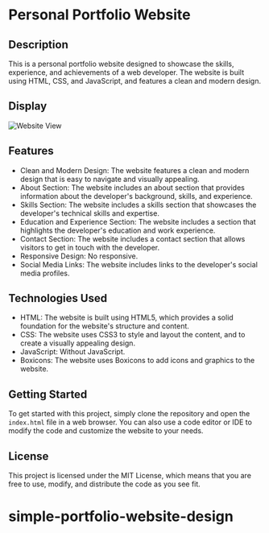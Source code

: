 # Personal Portfolio Website

## Description

This is a personal portfolio website designed to showcase the skills, experience, and achievements of a web developer. The website is built using HTML, CSS, and JavaScript, and features a clean and modern design.

## Display

![Website View](https://github.com/ajjiadd/simple-portfolio-website-design/image/display?raw=true)

## Features

* Clean and Modern Design: The website features a clean and modern design that is easy to navigate and visually appealing.
* About Section: The website includes an about section that provides information about the developer's background, skills, and experience.
* Skills Section: The website includes a skills section that showcases the developer's technical skills and expertise.
* Education and Experience Section: The website includes a section that highlights the developer's education and work experience.
* Contact Section: The website includes a contact section that allows visitors to get in touch with the developer.
* Responsive Design: No responsive.
* Social Media Links: The website includes links to the developer's social media profiles.

## Technologies Used

* HTML: The website is built using HTML5, which provides a solid foundation for the website's structure and content.
* CSS: The website uses CSS3 to style and layout the content, and to create a visually appealing design.
* JavaScript: Without JavaScript.
* Boxicons: The website uses Boxicons to add icons and graphics to the website.

## Getting Started

To get started with this project, simply clone the repository and open the `index.html` file in a web browser. You can also use a code editor or IDE to modify the code and customize the website to your needs.

## License

This project is licensed under the MIT License, which means that you are free to use, modify, and distribute the code as you see fit.
# simple-portfolio-website-design